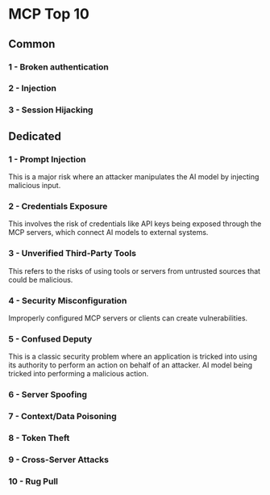 # MCP Top 10



## Common

### 1 - Broken authentication

### 2 - Injection

### 3 - Session Hijacking

## Dedicated

### 1 - Prompt Injection
This is a major risk where an attacker manipulates the AI model by injecting malicious input.

### 2 - Credentials Exposure
This involves the risk of credentials like API keys being exposed through the MCP servers, which connect AI models to external systems.

### 3 - Unverified Third-Party Tools
This refers to the risks of using tools or servers from untrusted sources that could be malicious.

### 4 - Security Misconfiguration
Improperly configured MCP servers or clients can create vulnerabilities.

### 5 - Confused Deputy
This is a classic security problem where an application is tricked into using its authority to perform an action on behalf of an attacker. AI model being tricked into performing a malicious action.


### 6 - Server Spoofing

### 7 - Context/Data Poisoning

### 8 - Token Theft

### 9 - Cross-Server Attacks

### 10 - Rug Pull

